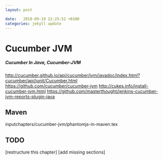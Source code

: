 ```yaml
---
layout: post

date:   2018-09-19 22:25:52 +0100
categories: jekyll update
---
```

Cucumber JVM
============

##### Cucumber In Java, Cucumber-JVM

<http://cucumber.github.io/api/cucumber/jvm/javadoc/index.html?cucumber/api/junit/Cucumber.html>
<https://github.com/cucumber/cucumber-jvm>
<http://cukes.info/install-cucumber-jvm.html>
<https://github.com/masterthought/jenkins-cucumber-jvm-reports-plugin-java>

Maven
-----

inputchapters/cucumber-jvm/phantomjs-in-maven.tex

TODO
----

\[restructure this chapter\] \[add missing sections\]
